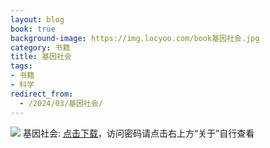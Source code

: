 ```yaml
---
layout: blog
book: true
background-image: https://img.locyoo.com/book基因社会.jpg
category: 书籍
title: 基因社会
tags:
- 书籍
- 科学
redirect_from:
  - /2024/03/基因社会/
---
```

![](https://img.locyoo.com/book基因社会.jpg)
基因社会: <a name = "ref1" href="https://url18.ctfile.com/f/50983618-1253395798-213947?p=3619">点击下载</a>，访问密码请点击右上方“关于”自行查看